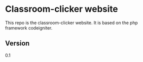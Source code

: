 Classroom-clicker website
====================

This repo is the classroom-clicker website. It is based on the php framework codeigniter.

Version
-------
0.1
